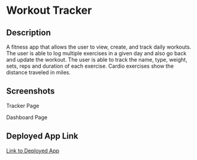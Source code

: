 # Workout Tracker

## Description

A fitness app that allows the user to view, create, and track daily workouts. The user is able to log multiple exercises in a given day and also go back and update the workout. The user is able to track the name, type, weight, sets, reps and duration of each exercise. Cardio exercises show the distance traveled in miles.

## Screenshots

Tracker Page

Dashboard Page

## Deployed App Link

[Link to Deployed App](https://boiling-mesa-18005.herokuapp.com/)

    

